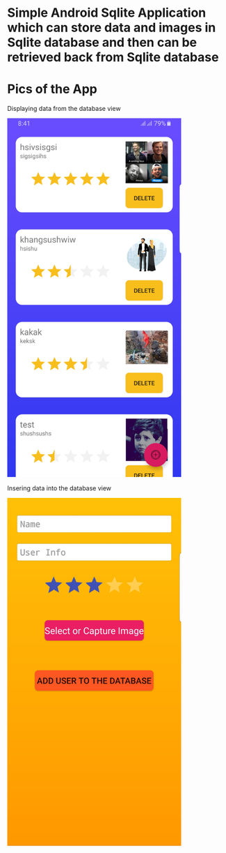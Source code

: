 <h1>Simple Android Sqlite Application which can store data and images in Sqlite database and then can be retrieved back from Sqlite database</h1>

<h1>Pics of the App</h1>
<p float="left">
    <p>Displaying data from the database view</p>
    <img src="Pics\Screenshot_20190630-084137_EmployeInfo.jpg" width="400" />
    <p>Insering data into the database view</p>
    <img src="Pics\20190630_084202.jpg" width="400" />
</p>